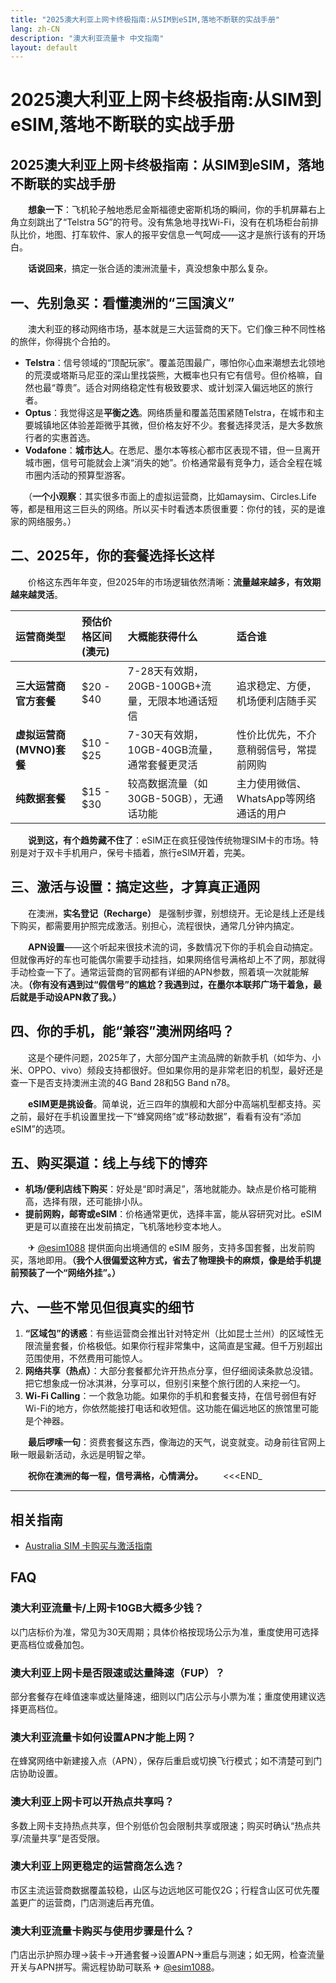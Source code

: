 ```yaml
---
title: "2025澳大利亚上网卡终极指南:从SIM到eSIM,落地不断联的实战手册"
lang: zh-CN
description: "澳大利亚流量卡 中文指南"
layout: default
---
```

# 2025澳大利亚上网卡终极指南:从SIM到eSIM,落地不断联的实战手册

## 2025澳大利亚上网卡终极指南：从SIM到eSIM，落地不断联的实战手册

　　**想象一下**：飞机轮子触地悉尼金斯福德史密斯机场的瞬间，你的手机屏幕右上角立刻跳出了“Telstra 5G”的符号。没有焦急地寻找Wi-Fi，没有在机场柜台前排队比价，地图、打车软件、家人的报平安信息一气呵成——这才是旅行该有的开场白。

　　**话说回来**，搞定一张合适的澳洲流量卡，真没想象中那么复杂。

## 一、先别急买：看懂澳洲的“三国演义”

　　澳大利亚的移动网络市场，基本就是三大运营商的天下。它们像三种不同性格的旅伴，你得挑个合拍的。

*   **Telstra**：信号领域的“顶配玩家”。覆盖范围最广，哪怕你心血来潮想去北领地的荒漠或塔斯马尼亚的深山里找袋熊，大概率也只有它有信号。但价格嘛，自然也最“尊贵”。适合对网络稳定性有极致要求、或计划深入偏远地区的旅行者。
*   **Optus**：我觉得这是**平衡之选**。网络质量和覆盖范围紧随Telstra，在城市和主要城镇地区体验差距微乎其微，但价格友好不少。套餐选择灵活，是大多数旅行者的实惠首选。
*   **Vodafone**：**城市达人**。在悉尼、墨尔本等核心都市区表现不错，但一旦离开城市圈，信号可能就会上演“消失的她”。价格通常最有竞争力，适合全程在城市圈内活动的预算型游客。

　　（**一个小观察**：其实很多市面上的虚拟运营商，比如amaysim、Circles.Life等，都是租用这三巨头的网络。所以买卡时看透本质很重要：你付的钱，买的是谁家的网络服务。）

## 二、2025年，你的套餐选择长这样

　　价格这东西年年变，但2025年的市场逻辑依然清晰：**流量越来越多，有效期越来越灵活**。

| 运营商类型 | 预估价格区间 (澳元) | 大概能获得什么 | 适合谁 |
| :--- | :--- | :--- | :--- |
| **三大运营商官方套餐** | $20 - $40 | 7-28天有效期，20GB-100GB+流量，无限本地通话短信 | 追求稳定、方便，机场便利店随手买 |
| **虚拟运营商(MVNO)套餐** | $10 - $25 | 7-30天有效期，10GB-40GB流量，通常套餐更灵活 | 性价比优先，不介意稍弱信号，常提前网购 |
| **纯数据套餐** | $15 - $30 | 较高数据流量（如30GB-50GB），无通话功能 | 主力使用微信、WhatsApp等网络通话的用户 |

　　**说到这，有个趋势藏不住了**：eSIM正在疯狂侵蚀传统物理SIM卡的市场。特别是对于双卡手机用户，保号卡插着，旅行eSIM开着，完美。

## 三、激活与设置：搞定这些，才算真正通网

　　在澳洲，**实名登记（Recharge）** 是强制步骤，别想绕开。无论是线上还是线下购买，都需要用护照完成激活。别担心，流程很快，通常几分钟内搞定。

　　**APN设置**——这个听起来很技术流的词，多数情况下你的手机会自动搞定。但就像再好的车也可能偶尔需要手动挂挡，如果网络信号满格却上不了网，那就得手动检查一下了。通常运营商的官网都有详细的APN参数，照着填一次就能解决。**（你有没有遇到过“假信号”的尴尬？我遇到过，在墨尔本联邦广场干着急，最后就是手动设APN救了我。）**

## 四、你的手机，能“兼容”澳洲网络吗？

　　这是个硬件问题，2025年了，大部分国产主流品牌的新款手机（如华为、小米、OPPO、vivo）频段支持都很好。但如果你用的是非常老旧的机型，最好还是查一下是否支持澳洲主流的4G Band 28和5G Band n78。

　　**eSIM更是挑设备**。简单说，近三四年的旗舰和大部分中高端机型都支持。买之前，最好在手机设置里找一下“蜂窝网络”或“移动数据”，看看有没有“添加eSIM”的选项。

## 五、购买渠道：线上与线下的博弈

*   **机场/便利店线下购买**：好处是“即时满足”，落地就能办。缺点是价格可能稍高，选择有限，还可能排小队。
*   **提前网购，邮寄或eSIM**：价格通常更优，选择丰富，能从容研究对比。eSIM更是可以直接在出发前搞定，飞机落地秒变本地人。

　　✈ [@esim1088](https://t.me/s/esim1088) 提供面向出境通信的 eSIM 服务，支持多国套餐，出发前购买，落地即用。**（我个人很偏爱这种方式，省去了物理换卡的麻烦，像是给手机提前预装了一个“网络外挂”。）**

## 六、一些不常见但很真实的细节

1.  **“区域包”的诱惑**：有些运营商会推出针对特定州（比如昆士兰州）的区域性无限流量套餐，价格极低。如果你行程非常集中，这简直是宝藏。但千万别超出范围使用，不然费用可能惊人。
2.  **网络共享（热点）**：大部分套餐都允许开热点分享，但仔细阅读条款总没错。把它想象成一份冰淇淋，分享可以，但别引来整个旅行团的人来挖一勺。
3.  **Wi-Fi Calling**：一个救急功能。如果你的手机和套餐支持，在信号弱但有好Wi-Fi的地方，你依然能接打电话和收短信。这功能在偏远地区的旅馆里可能是个神器。

　　**最后啰嗦一句**：资费套餐这东西，像海边的天气，说变就变。动身前往官网上瞅一眼最新活动，永远是明智之举。

　　**祝你在澳洲的每一程，信号满格，心情满分。**
　　<<<END_

<!-- crosslink -->
---

## 相关指南

- [Australia SIM 卡购买与激活指南](https://faciylike.github.io/australia-sim-guides)

<!-- BEGIN_AUSTRALIA_FAQ -->
## FAQ

### 澳大利亚流量卡/上网卡10GB大概多少钱？
以门店标价为准，常见为30天周期；具体价格按现场公示为准，重度使用可选择更高档位或叠加包。

### 澳大利亚上网卡是否限速或达量降速（FUP）？
部分套餐存在峰值速率或达量降速，细则以门店公示与小票为准；重度使用建议选择更高档位。

### 澳大利亚流量卡如何设置APN才能上网？
在蜂窝网络中新建接入点（APN），保存后重启或切换飞行模式；如不清楚可到门店协助设置。

### 澳大利亚上网卡可以开热点共享吗？
多数上网卡支持热点共享，但个别低价包会限制共享或限速；购买时确认“热点共享/流量共享”是否受限。

### 澳大利亚上网更稳定的运营商怎么选？
市区主流运营商数据覆盖较稳，山区与边远地区可能仅2G；行程含山区可优先覆盖更广的运营商，门店测速后再充值。

### 澳大利亚流量卡购买与使用步骤是什么？
门店出示护照办理→装卡→开通套餐→设置APN→重启与测速；如无网，检查流量开关与APN拼写。需远程协助可联系 ✈ [@esim1088](https://t.me/s/esim1088)。

<script type="application/ld+json">
{"@context": "https://schema.org", "@type": "FAQPage", "mainEntity": [{"@type": "Question", "name": "澳大利亚流量卡/上网卡10GB大概多少钱？", "acceptedAnswer": {"@type": "Answer", "text": "以门店标价为准，常见为30天周期；具体价格按现场公示为准，重度使用可选择更高档位或叠加包。"}}, {"@type": "Question", "name": "澳大利亚上网卡是否限速或达量降速（FUP）？", "acceptedAnswer": {"@type": "Answer", "text": "部分套餐存在峰值速率或达量降速，细则以门店公示与小票为准；重度使用建议选择更高档位。"}}, {"@type": "Question", "name": "澳大利亚流量卡如何设置APN才能上网？", "acceptedAnswer": {"@type": "Answer", "text": "在蜂窝网络中新建接入点（APN），保存后重启或切换飞行模式；如不清楚可到门店协助设置。"}}, {"@type": "Question", "name": "澳大利亚上网卡可以开热点共享吗？", "acceptedAnswer": {"@type": "Answer", "text": "多数上网卡支持热点共享，但个别低价包会限制共享或限速；购买时确认“热点共享/流量共享”是否受限。"}}, {"@type": "Question", "name": "澳大利亚上网更稳定的运营商怎么选？", "acceptedAnswer": {"@type": "Answer", "text": "市区主流运营商数据覆盖较稳，山区与边远地区可能仅2G；行程含山区可优先覆盖更广的运营商，门店测速后再充值。"}}, {"@type": "Question", "name": "澳大利亚流量卡购买与使用步骤是什么？", "acceptedAnswer": {"@type": "Answer", "text": "门店出示护照办理→装卡→开通套餐→设置APN→重启与测速；如无网，检查流量开关与APN拼写。需远程协助可联系 ✈ @esim1088。"}}]}
</script>
<!-- END_AUSTRALIA_FAQ -->
